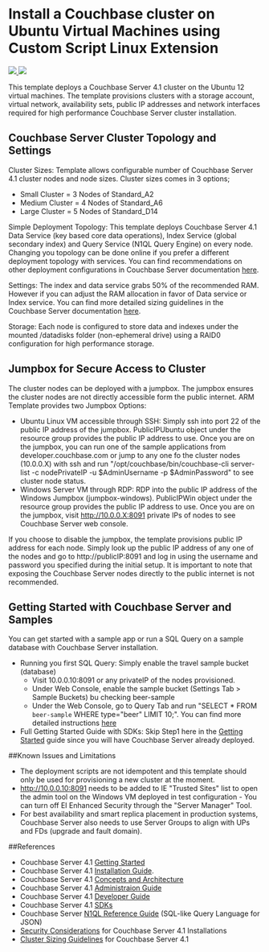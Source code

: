 # Install a Couchbase cluster on Ubuntu Virtual Machines using Custom Script Linux Extension

<a href="https://portal.azure.com/#create/Microsoft.Template/uri/https%3A%2F%2Fraw.githubusercontent.com%2FAzure%2Fazure-quickstart-templates%2Fmaster%2Fcouchbase-on-ubuntu%2Fazuredeploy.json" target="_blank">
    <img src="http://azuredeploy.net/deploybutton.png"/>
</a>
<a href="http://armviz.io/#/?load=https%3A%2F%2Fraw.githubusercontent.com%2FAzure%2Fazure-quickstart-templates%2Fmaster%2Fcouchbase-on-ubuntu%2Fazuredeploy.json" target="_blank">
    <img src="http://armviz.io/visualizebutton.png"/>
</a>

This template deploys a Couchbase Server 4.1 cluster on the Ubuntu 12 virtual machines. The template provisions clusters with a storage account, virtual network, availability sets, public IP addresses and network interfaces required for high performance Couchbase Server cluster installation.

Couchbase Server Cluster Topology and Settings
----------------------------------------------
Cluster Sizes: Template allows configurable number of Couchbase Server 4.1 cluster nodes and node sizes. Cluster sizes comes in 3 options;
- Small Cluster = 3 Nodes of Standard_A2
- Medium Cluster  = 4 Nodes of Standard_A6
- Large Cluster = 5 Nodes of Standard_D14

Simple Deployment Topology: This template deploys Couchbase Server 4.1 Data Service (key based core data operations), Index Service (global secondary index) and Query Service (N1QL Query Engine) on every node. Changing you topology can be done online if you prefer a different deployment topology with services. You can find recommendations on other deployment configurations in Couchbase Server documentation [here](http://developer.couchbase.com/documentation/server/4.1/clustersetup/services-mds.html).

Settings: The index and data service grabs 50% of the recommended RAM. However if you can adjust the RAM allocation in favor of Data service or Index service. You can find more detailed sizing guidelines in the Couchbase Server documentation [here](http://developer.couchbase.com/documentation/server/4.1/install/sizing-general.html). 

Storage: Each node is configured to store data and indexes under the mounted /datadisks folder (non-ephemeral drive)  using a RAID0 configuration for high performance storage. 

Jumpbox for Secure Access to Cluster
------------------------------------
The cluster nodes can be deployed with a jumpbox. The jumpbox ensures the cluster nodes are not directly accessible form the public internet. ARM Template provides two Jumpbox Options: 
- Ubuntu Linux VM accessible through SSH: Simply ssh into port 22 of the public IP address of the jumpbox. PublicIPUbuntu object under the resource group provides the public IP address to use. Once you are on the jumpbox, you can run one of the sample applications from developer.couchbase.com or jump to any one fo the cluster nodes (10.0.0.X) with ssh and run "/opt/couchbase/bin/couchbase-cli server-list -c nodePrivateIP -u $AdminUsername -p $AdminPassword" to see cluster node status. 
- Windows Server VM through RDP: RDP into the public IP address of the Windows Jumpbox (jumpbox-windows). PublicIPWin object under the resource group provides the public IP address to use. Once you are on the jumpbox, visit http://10.0.0.X:8091 private IPs of nodes to see Couchbase Server web console.

If you choose to disable the jumpbox, the template provisions public IP address for each node. Simply look up the public IP address of any one of the nodes and go to http://publicIP:8091 and log in using the  username and password you specified during the initial setup. It is important to note that exposing the Couchbase Server nodes directly to the public internet is not recommended. 

Getting Started with Couchbase Server and Samples
-------------------------------------------------
You can get started with a sample app or run a SQL Query on a sample database with Couchbase Server installation. 
- Running you first SQL Query: Simply enable the travel sample bucket (database) 
    - Visit 10.0.0.10:8091 or any privateIP of the nodes provisioned.
    - Under Web Console, enable the sample bucket (Settings Tab > Sample Buckets) bu checking beer-sample
    - Under the Web Console, go to Query Tab and run "SELECT * FROM `beer-sample` WHERE type="beer" LIMIT 10;". You can find more detailed instructions [here](http://developer.couchbase.com/documentation/server/4.1/getting-started/first-n1ql-query.html#first-n1ql)
- Full Getting Started Guide with SDKs: Skip Step1 here in the [Getting Started](http://www.couchbase.com/get-started-developing-nosql) guide since you will have Couchbase Server already deployed.

##Known Issues and Limitations
- The deployment scripts are not idempotent and this template should only be used for provisioning a new cluster at the moment.
- http://10.0.0.10:8091 needs to be added to IE "Trusted Sites" list to open the admin tool on the Windows VM deployed in test configuration - You can turn off EI Enhanced Security through the "Server Manager" Tool.
- For best availability and smart replica placement in production systems, Couchbase Server also needs to use Server Groups to align with UPs and FDs (upgrade and fault domain).


##References
- Couchbase Server 4.1 [Getting Started](http://developer.couchbase.com/documentation/server/4.1/getting-started/index.html)
- Couchbase Server 4.1 [Installation Guide](http://developer.couchbase.com/documentation/server/4.1/install/installation-guide-intro.html). 
- Couchbase Server 4.1 [Concepts and Architecture](http://developer.couchbase.com/documentation/server/4.1/concepts/concepts-architecture-intro.html)
- Couchbase Server 4.1 [Administraion Guide](http://developer.couchbase.com/documentation/server/4.1/admin/admin-intro.html)
- Couchbase Server 4.1 [Developer Guide](http://developer.couchbase.com/documentation/server/4.1/developer-guide/intro.html)
- Couchbase Server 4.1 [SDKs](http://developer.couchbase.com/documentation/server/4.1/sdks/intro.html)
- Couchbase Server [N1QL Reference Guide](http://developer.couchbase.com/documentation/server/4.1/n1ql/index.html) (SQL-like Query Language for JSON)
- [Security Considerations](http://developer.couchbase.com/documentation/server/4.1/install/install-security-bp.html) for Couchbase Server 4.1 Installations
- [Cluster Sizing Guidelines](http://developer.couchbase.com/documentation/server/4.1/install/sizing-general.html) for Couchbase Server 4.1

